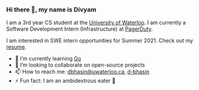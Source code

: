 ### Hi there 👋, my name is Divyam

I am a 3rd year CS student at the [University of Waterloo](https://uwaterloo.ca/). I am currently a Software Development Intern (Infrastructure) at [PagerDuty](https://www.pagerduty.com/).

I am interested in SWE intern opportunities for Summer 2021. Check out my [resume](https://drive.google.com/file/d/1lgNWuIxkws4GpzHUdW0E3CNc8A5zAwzt/view?usp=sharing).

- 🌱 I’m currently learning [Go](https://golang.org/)
- 👯 I’m looking to collaborate on open-source projects
- 📫 How to reach me: dbhasin@uwaterloo.ca, [d-bhasin](https://www.linkedin.com/in/d-bhasin/)
- ⚡ Fun fact: I am an ambidextrous eater :fork_and_knife:
